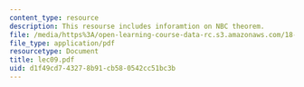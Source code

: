 ```yaml
---
content_type: resource
description: This resourse includes inforamtion on NBC theorem.
file: /media/https%3A/open-learning-course-data-rc.s3.amazonaws.com/18-315-combinatorial-theory-introduction-to-graph-theory-extremal-and-enumerative-combinatorics-spring-2005/d1f49cd743278b91cb580542cc51bc3b_lec09.pdf
file_type: application/pdf
resourcetype: Document
title: lec09.pdf
uid: d1f49cd7-4327-8b91-cb58-0542cc51bc3b
---
```

